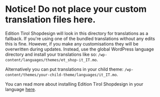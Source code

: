 # Notice! Do not place your custom translation files here.

Edition Tirol Shopdesign will look in this directory for translations as a fallback. If you're using one of the bundled translations without any edits this is fine. However, if you make any customisations they will be overwritten during updates. Instead, use the global WordPress language directory and install your translations like so: `/wp-content/languages/themes/et_shop-it_IT.mo`.

Alternatively you can put translations in your child theme: `/wp-content/themes/your-child-theme/languages/it_IT.mo`.

You can read more about installing Edition Tirol Shopdesign in your language [here](http://docs.woothemes.com/document/installing-et_shop-in-your-language/).